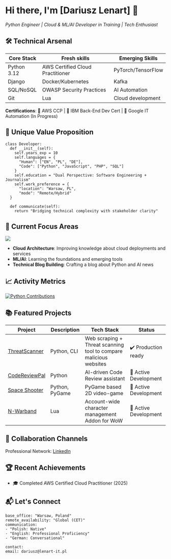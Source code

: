 # Hi there, I'm [Dariusz Lenart] 👋 
*Python Engineer | Cloud & ML/AI Developer in Training | Tech Enthusiast*

## 🛠️ Technical Arsenal

| **Core Stack**       | **Fresh skills**       | **Emerging Skills**          |
|----------------------|---------------------------------|------------------------------|
| Python 3.12          | AWS Certified Cloud Practitioner | PyTorch/TensorFlow           |
| Django               | Docker/Kubernetes              | Kafka          |
| SQL/NoSQL            | OWASP Security Practices       | AI Automation         |
| Git                  | Lua                       | Cloud development             |

**Certifications**: 🏅 AWS CCP | 🏅 IBM Back-End Dev Cert | 🏅 Google IT Automation (In Progress)

## 🌟 Unique Value Proposition

```
class Developer:
  def __init__(self):
    self.years_exp = 10
    self.languages = {
      "Human": ["EN", "PL", "DE"],
      "Code": ["Python", "JavaScript", "PHP", "SQL"]
    }
    self.education = "Dual Perspective: Software Engineering + Journalism"
    self.work_preference = {
      "location": "Warsaw, PL",
      "mode": "Remote/Hybrid"
  }

  def communicate(self):
    return "Bridging technical complexity with stakeholder clarity"
```


## 🚀 Current Focus Areas
![](https://skillicons.dev/icons?i=aws,kubernetes,ai,pytorch,fastapi)

- **Cloud Architecture**: Improving knowledge about cloud deployments and services
- **ML/AI**: Learning the foundations and emerging tools
- **Technical Blog Building**: Crafting a blog about Python and AI news

## 📈 Activity Metrics

<!-- GitHub Stats -->
[![Python Contributions](https://github-readme-stats.vercel.app/api/top-langs/?username=LD-89&layout=compact&theme=vision-friendly-dark&hide=html,css)](https://github.com/LD-89)

## 📚 Featured Projects

| Project | Description | Tech Stack | Status |
|---------|-------------|------------|--------|
| [ThreatScanner](https://github.com/LD-89/ThreatScanner) | Python, CLI | Web scraping + Threat scanning tool to compare malicious websites | ✔️ Production ready |
| [CodeReviewPal](https://github.com/LD-89/CodeReviewPal) | Python | AI-driven Code Review assistant | 🚧 Active Development |
| [Space Shooter](https://github.com/LD-89/space_shooter) | Python, PyGame | PyGame based 2D video-game | 🚧 Active Development |
| [N-Warband](https://github.com/LD-89/N-Warband) | Lua | Account-wide character management Addon for WoW | 🚧 Active Development |

## 🤝 Collaboration Channels

Professional Network: [LinkedIn](https://www.linkedin.com/in/dariusz-lenart-294469131/)


## 🏆 Recent Achievements
- 🎓 Completed AWS Certified Cloud Practitioner (2025)

## 📬 Let's Connect
```
base_office: "Warsaw, Poland"
remote_availability: "Global (CET)"
communication:
- "Polish: Native"
- "English: Professional Proficiency"
- "German: Conversational"

contact:
email: dariusz@lenart-it.pl
```


